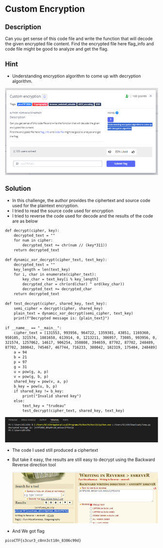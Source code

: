 # **Custom Encryption**
## **Description**
Can you get sense of this code file and write the function that will decode the given encrypted file content.
Find the encrypted file here flag_info and code file might be good to analyze and get the flag.
## **Hint**
- Understanding encryption algorithm to come up with decryption algorithm.
  
![custom](./images/custom.PNG)
## **Solution**
- In this challenge, the author provides the ciphertext and source code used for the plaintext encryption.
- I tried to read the source code used for encryption
- I tried to reverse the code used for decode and the results of the code are as below
```
def decrypt(cipher, key):
    decrypted_text = ""
    for num in cipher:
        decrypted_text += chr(num // (key*311))
    return decrypted_text

def dynamic_xor_decrypt(cipher_text, text_key):
    decrypted_text = ""
    key_length = len(text_key)
    for i, char in enumerate(cipher_text):
        key_char = text_key[i % key_length]
        decrypted_char = chr(ord(char) ^ ord(key_char))
        decrypted_text += decrypted_char
    return decrypted_text
    
def test_decrypt(cipher, shared_key, text_key):
    semi_cipher = decrypt(cipher, shared_key)
    plain_text = dynamic_xor_decrypt(semi_cipher, text_key)
    print(f"Decrypted message is: {plain_text}")

if __name__ == "__main__":
    cipher_text = [131553, 993956, 964722, 1359381, 43851, 1169360, 950105, 321574, 1081658, 613914, 0, 1213211, 306957, 73085, 993956, 0, 321574, 1257062, 14617, 906254, 350808, 394659, 87702, 87702, 248489, 87702, 380042, 745467, 467744, 716233, 380042, 102319, 175404, 248489]
    a = 94
    b = 21
    p = 97
    g = 31
    u = pow(g, a, p)
    v = pow(g, b, p)
    shared_key = pow(v, a, p)
    b_key = pow(u, b, p)
    if shared_key != b_key:
        print("Invalid shared key")
    else:
        text_key = "trudeau"
        test_decrypt(cipher_text, shared_key, text_key)

```  
   ![custom](./images/custom2.PNG)
- The code I used still produced a ciphertext
- But take it easy, the results are still easy to decrypt using the Backward Reverse direction tool

  ![custom](./images/custom3.PNG)
- And We got flag
```
picoCTF{s3cur3_c0nn3ct10n_8306c99d}
```
